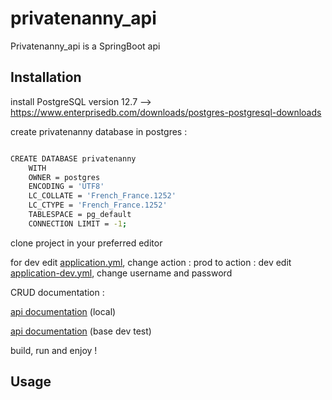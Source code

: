 # privatenanny_api

Privatenanny_api is a SpringBoot api

## Installation

install PostgreSQL version 12.7 --> https://www.enterprisedb.com/downloads/postgres-postgresql-downloads

create privatenanny database in postgres : 

```bash

CREATE DATABASE privatenanny
    WITH 
    OWNER = postgres
    ENCODING = 'UTF8'
    LC_COLLATE = 'French_France.1252'
    LC_CTYPE = 'French_France.1252'
    TABLESPACE = pg_default
    CONNECTION LIMIT = -1;
```

clone project in your preferred editor

for dev edit [application.yml](https://github.com/Dam1Dam/privatenanny_api/blob/master/src/main/resources/application.yml), change action : prod to  action : dev
edit  [application-dev.yml](https://github.com/Dam1Dam/privatenanny_api/blob/master/src/main/resources/application-dev.yml), change username and password

CRUD documentation : 

[api  documentation](http://localhost/swagger-ui.html#/) (local)

[api  documentation](https://privatenanny.herokuapp.com/swagger-ui.html#/) (base dev test)


build, run and enjoy !

## Usage
